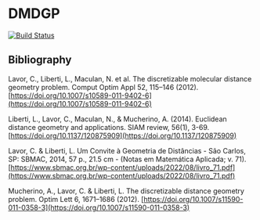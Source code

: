 # DMDGP

[![Build Status](https://github.com/andresroliveira/DMDGP.jl/actions/workflows/CI.yml/badge.svg?branch=main)](https://github.com/andresroliveira/DMDGP.jl/actions/workflows/CI.yml?query=branch%3Amain)


## Bibliography

Lavor, C., Liberti, L., Maculan, N. et al. The discretizable molecular distance geometry problem. Comput Optim Appl 52, 115–146 (2012). [https://doi.org/10.1007/s10589-011-9402-6](https://doi.org/10.1007/s10589-011-9402-6)

Liberti, L., Lavor, C., Maculan, N., & Mucherino, A. (2014). Euclidean distance geometry and applications. SIAM review, 56(1), 3-69.[https://doi.org/10.1137/120875909](https://doi.org/10.1137/120875909)

Lavor, C. & Liberti, L. Um Convite à Geometria de Distâncias - São Carlos, SP: SBMAC, 2014, 57 p., 21.5 cm - (Notas em Matemática Aplicada; v. 71). [https://www.sbmac.org.br/wp-content/uploads/2022/08/livro_71.pdf](https://www.sbmac.org.br/wp-content/uploads/2022/08/livro_71.pdf)


Mucherino, A., Lavor, C. & Liberti, L. The discretizable distance geometry problem. Optim Lett 6, 1671–1686 (2012). [https://doi.org/10.1007/s11590-011-0358-3](https://doi.org/10.1007/s11590-011-0358-3)